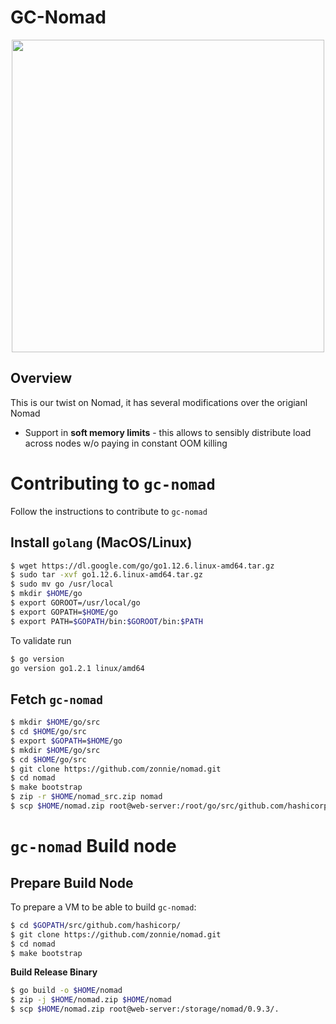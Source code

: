 GC-Nomad
=========

<p align="center" style="text-align:center;">
  <img src="https://cdn.rawgit.com/hashicorp/nomad/master/website/source/assets/images/logo-text.svg" width="500" />
</p>

Overview
-------------------------------

This is our twist on Nomad, it has several modifications over the origianl Nomad

* Support in **soft memory limits** - this allows to sensibly distribute load across nodes w/o paying in constant OOM killing


Contributing to `gc-nomad`
==============================
Follow the instructions to contribute to `gc-nomad`

Install `golang` (MacOS/Linux)
-------------------------------
```sh
$ wget https://dl.google.com/go/go1.12.6.linux-amd64.tar.gz
$ sudo tar -xvf go1.12.6.linux-amd64.tar.gz
$ sudo mv go /usr/local
$ mkdir $HOME/go
$ export GOROOT=/usr/local/go
$ export GOPATH=$HOME/go
$ export PATH=$GOPATH/bin:$GOROOT/bin:$PATH
```
To validate run
```sh
$ go version
go version go1.2.1 linux/amd64
```

Fetch `gc-nomad`
------------------------
```sh
$ mkdir $HOME/go/src
$ cd $HOME/go/src
$ export $GOPATH=$HOME/go
$ mkdir $HOME/go/src
$ cd $HOME/go/src
$ git clone https://github.com/zonnie/nomad.git
$ cd nomad
$ make bootstrap
$ zip -r $HOME/nomad_src.zip nomad
$ scp $HOME/nomad.zip root@web-server:/root/go/src/github.com/hashicorp/.
```



`gc-nomad` Build node
==============================

Prepare Build Node
------------------
To prepare a VM to be able to build `gc-nomad`:
```sh
$ cd $GOPATH/src/github.com/hashicorp/
$ git clone https://github.com/zonnie/nomad.git
$ cd nomad
$ make bootstrap
```

**Build Release Binary**
```sh
$ go build -o $HOME/nomad
$ zip -j $HOME/nomad.zip $HOME/nomad
$ scp $HOME/nomad.zip root@web-server:/storage/nomad/0.9.3/.
```